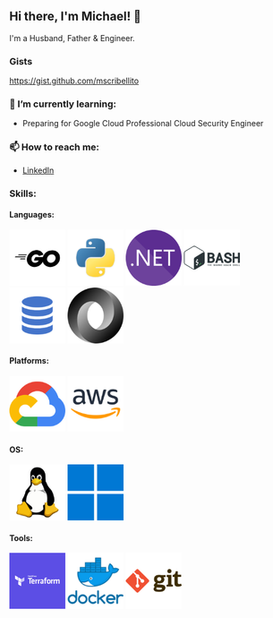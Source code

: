 ## Hi there, I'm Michael! 👋

I'm a Husband, Father & Engineer.

### Gists

https://gist.github.com/mscribellito

### 🌱 I’m currently learning:

- Preparing for Google Cloud Professional Cloud Security Engineer

### 📫 How to reach me:
- [LinkedIn](https://www.linkedin.com/in/mscribellito/)

### Skills:

#### Languages:

<p align="left">
  <img alt="Go" src="https://raw.githubusercontent.com/github/explore/80688e429a7d4ef2fca1e82350fe8e3517d3494d/topics/go/go.png" width="100px" />
  <img alt="Python" src="https://raw.githubusercontent.com/github/explore/80688e429a7d4ef2fca1e82350fe8e3517d3494d/topics/python/python.png" width="100px" />
  <img alt=".NET" src="https://raw.githubusercontent.com/github/explore/93d8a67084f94b2a444e510199a6e7622e5b09a3/topics/dotnet/dotnet.png" width="100px" />
  <img alt="Bash" src="https://raw.githubusercontent.com/github/explore/80688e429a7d4ef2fca1e82350fe8e3517d3494d/topics/bash/bash.png" width="100px" />
  <img alt="SQL" src="https://raw.githubusercontent.com/github/explore/80688e429a7d4ef2fca1e82350fe8e3517d3494d/topics/sql/sql.png" width="100px" />
  <img alt="JSON" src="https://raw.githubusercontent.com/github/explore/80688e429a7d4ef2fca1e82350fe8e3517d3494d/topics/json/json.png" width="100px" />
</p>

#### Platforms:

<p align="left">
  <img alt="Google Cloud Platform" src="https://raw.githubusercontent.com/github/explore/62b74b4ac11782e90fa7c275d62ad1a2855d403d/topics/google-cloud/google-cloud.png" width="100px" />
  <img alt="Amazon Web Services" src="https://raw.githubusercontent.com/github/explore/fbceb94436312b6dacde68d122a5b9c7d11f9524/topics/aws/aws.png" width="100px" />
</p>

#### OS:

<p align="left">
  <img alt="Linux" src="https://raw.githubusercontent.com/github/explore/80688e429a7d4ef2fca1e82350fe8e3517d3494d/topics/linux/linux.png" width="100px" />
  <img alt="Windows" src="https://raw.githubusercontent.com/github/explore/379d49236d826364be968345e0a085d044108cff/topics/windows/windows.png" width="100px" />
</p>

#### Tools:

<p align="left">
  <img alt="Terraform" src="https://raw.githubusercontent.com/github/explore/80688e429a7d4ef2fca1e82350fe8e3517d3494d/topics/terraform/terraform.png" width="100px" />
  <img alt="Docker" src="https://raw.githubusercontent.com/github/explore/80688e429a7d4ef2fca1e82350fe8e3517d3494d/topics/docker/docker.png" width="100px" />
  <img alt="Git" src="https://raw.githubusercontent.com/github/explore/80688e429a7d4ef2fca1e82350fe8e3517d3494d/topics/git/git.png" width="100px" />
</p>

<!--
**mscribellito/mscribellito** is a ✨ _special_ ✨ repository because its `README.md` (this file) appears on your GitHub profile.

Here are some ideas to get you started:

- 🔭 I’m currently working on ...
- 🌱 I’m currently learning ...
- 👯 I’m looking to collaborate on ...
- 🤔 I’m looking for help with ...
- 💬 Ask me about ...
- 📫 How to reach me: ...
- 😄 Pronouns: ...
- ⚡ Fun fact: ...
-->
